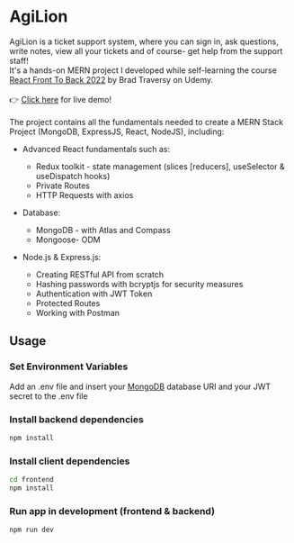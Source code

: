 # AgiLion

AgiLion is a ticket support system, where you can sign in, ask questions, write notes, view all your tickets and of course- get help from the support staff!<br />
It's a hands-on MERN project I developed while self-learning the course [React Front To Back 2022](https://www.udemy.com/course/react-front-to-back-2022/) by Brad Traversy on Udemy.<br /><br />
👉 [Click here](https://agilion.herokuapp.com/) for live demo!<br /><br />
The project contains all the fundamentals needed to create a MERN Stack Project (MongoDB, ExpressJS, React, NodeJS), including:
* Advanced React fundamentals such as:
  * Redux toolkit - state management (slices [reducers], useSelector & useDispatch hooks)
  * Private Routes
  * HTTP Requests with axios

* Database:
  * MongoDB - with Atlas and Compass
  * Mongoose- ODM

* Node.js & Express.js:
  * Creating RESTful API from scratch
  * Hashing passwords with bcryptjs for security measures
  * Authentication with JWT Token
  * Protected Routes
  * Working with Postman




## Usage

### Set Environment Variables

Add an .env file and insert your [MongoDB](https://www.mongodb.com/) database URI and your JWT secret to the .env file

### Install backend dependencies

```bash
npm install
```

### Install client dependencies

```bash
cd frontend
npm install
```

### Run app in development (frontend & backend)

```bash
npm run dev
```
